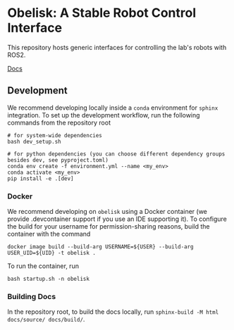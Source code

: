 # Obelisk: A Stable Robot Control Interface
This repository hosts generic interfaces for controlling the lab's robots with ROS2.

[Docs](https://caltech-amber.github.io/obelisk/)

## Development
We recommend developing locally inside a `conda` environment for `sphinx` integration. To set up the development workflow, run the following commands from the repository root
```
# for system-wide dependencies
bash dev_setup.sh

# for python dependencies (you can choose different dependency groups besides dev, see pyproject.toml)
conda env create -f environment.yml --name <my_env>
conda activate <my_env>
pip install -e .[dev]
```

### Docker
We recommend developing on `obelisk` using a Docker container (we provide .devcontainer support if you use an IDE supporting it). To configure the build for your username for permission-sharing reasons, build the container with the command
```
docker image build --build-arg USERNAME=${USER} --build-arg USER_UID=${UID} -t obelisk .
```
To run the container, run
```
bash startup.sh -n obelisk
```

### Building Docs
In the repository root, to build the docs locally, run `sphinx-build -M html docs/source/ docs/build/`.
